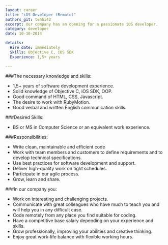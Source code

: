 ```yaml
---
layout: career
title: "iOS Developer (Remote)"
authors_git: tehhi42
excerpt: Our company has an opening for a passionate iOS developer. 
category: developer
date: 10-10-2014

details:
  Hire date: immediately
  Skills: Objective C, iOS SDK
  Experience: 1,5+ years

---
```



###The necessary knowledge and skills:

- 1,5+ years of software development experience.
- Solid knowledge of Objective C, iOS SDK, OOP.
- Good command of HTML, CSS, Javascript.
- The desire to work with RubyMotion.
- Good verbal and written English communication skills.



###Desired Skills:

- BS or MS in Computer Science or an equivalent work experience.

###Responsibilities:

- Write clean, maintainable and efficient code
- Work with team members and customers to define requirements and to develop  technical specifications.
- Use best practices for software development and support.
- Deliver high-quality work on tight schedules.
- Participate in our agile process.
- Grow, learn and share.



###In our company you:

- Work on interesting and challenging projects.
- Communicate with great colleagues who have much to teach you and will help you in any difficult case.
- Code remotely from any place you find suitable for coding.
- Have a competitive base salary depending on your experience and skills.
- Grow professionally, improving your abilities and creative thinking.
- Enjoy great work-life balance with flexible working hours.

